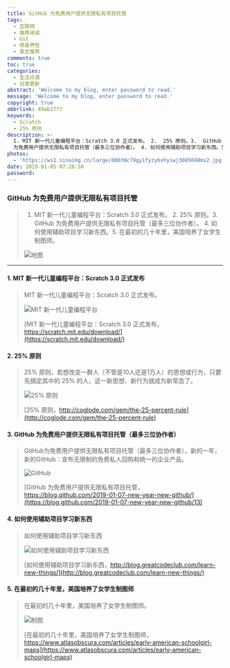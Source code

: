 ```yaml
---
title: GitHub 为免费用户提供无限私有项目托管
tags:
  - 互联网
  - 推荐阅读
  - Git
  - 修身养性
  - 美文推荐
comments: true
toc: true
categories:
  - 生活点滴
  - 日常更新
abstract: 'Welcome to my blog, enter password to read.'
message: 'Welcome to my blog, enter password to read.'
copyright: true
abbrlink: 49ab2777
keywords:
  - Scratch
  - 25% 原则
description: >-
  1. MIT 新一代儿童编程平台：Scratch 3.0 正式发布。 2.  25% 原则。3.  GitHub
  为免费用户提供无限私有项目托管（最多三位协作者）。 4. 如何使用辅助项目学习新东西。5. 在最初的几十年里，美国培养了女学生制图师。
photos:
  - 'https://ws1.sinaimg.cn/large/006tNc79gy1fyzy6xhyiwj3085048mx2.jpg'
date: 2019-01-05 07:20:50
password:
---
```

<script type="text/javascript" src="/js/src/bai.js"></script>

### GitHub 为免费用户提供无限私有项目托管
>  1. MIT 新一代儿童编程平台：Scratch 3.0 正式发布。 2.  25% 原则。3.  GitHub 为免费用户提供无限私有项目托管（最多三位协作者）。 4. 如何使用辅助项目学习新东西。5. 在最初的几十年里，美国培养了女学生制图师。
>
> ![地图](https://ws4.sinaimg.cn/large/006tNc79gy1fyzxpork4cj30w80m0jvc.jpg)

---
#### 1. MIT 新一代儿童编程平台：Scratch 3.0 正式发布
> MIT 新一代儿童编程平台：Scratch 3.0 正式发布。
> 
> ![MIT 新一代儿童编程平台](https://ws3.sinaimg.cn/large/006tNc79gy1fyzxahpvwoj30db0cita8.jpg)
>
> [MIT 新一代儿童编程平台：Scratch 3.0 正式发布，https://scratch.mit.edu/download/](https://scratch.mit.edu/download/)

#### 2. 25% 原则
> 25% 原则，若想改变一群人（不管是10人还是1万人）的思想或行为，只要先搞定其中的 25% 的人，这一新思想、新行为就成为新常态了。
>
> ![25% 原则](https://ws2.sinaimg.cn/large/006tNc79gy1fyzxgi1672j30hq0ao0sx.jpg)
>
> [25% 原则，http://coglode.com/gem/the-25-percent-rule](http://coglode.com/gem/the-25-percent-rule)

#### 3. GitHub 为免费用户提供无限私有项目托管（最多三位协作者）
> GitHub为免费用户提供无限私有项目托管（最多三位协作者），新的一年，新的GitHub：宣布无限制的免费私人回购和统一的企业产品。
>
> ![GitHub](https://ws4.sinaimg.cn/large/006tNc79gy1fyzxffmzx2j30mc0bkaao.jpg)
> 
> [GitHub 为免费用户提供无限私有项目托管，https://blog.github.com/2019-01-07-new-year-new-github/](https://blog.github.com/2019-01-07-new-year-new-github/13)

#### 4. 如何使用辅助项目学习新东西
> 如何使用辅助项目学习新东西
>
> ![如何使用辅助项目学习新东西](https://ws4.sinaimg.cn/large/006tNc79gy1fyzxitzjy9j30xc08cgmk.jpg)
> 
> [如何使用辅助项目学习新东西，http://blog.greatcodeclub.com/learn-new-things/](http://blog.greatcodeclub.com/learn-new-things/)

#### 5. 在最初的几十年里，美国培养了女学生制图师
>  在最初的几十年里，美国培养了女学生制图师。
> 
> ![制图](https://ws3.sinaimg.cn/large/006tNc79gy1fyzxngg12nj30zk0sitg2.jpg)
>
> [在最初的几十年里，美国培养了女学生制图师，https://www.atlasobscura.com/articles/early-american-schoolgirl-maps](https://www.atlasobscura.com/articles/early-american-schoolgirl-maps)


